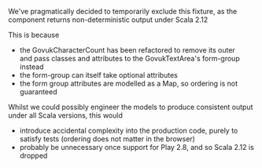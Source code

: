 We've pragmatically decided to temporarily exclude this fixture, as the component returns non-deterministic output under Scala 2.12

This is because
* the GovukCharacterCount has been refactored to remove its outer <div> and pass classes and attributes to the GovukTextArea's form-group <div> instead
* the form-group can itself take optional attributes
* the form group attributes are modelled as a Map, so ordering is not guaranteed

Whilst we could possibly engineer the models to produce consistent output under all Scala versions, this would
* introduce accidental complexity into the production code, purely to satisfy tests (ordering does not matter in the browser)
* probably be unnecessary once support for Play 2.8, and so Scala 2.12 is dropped
